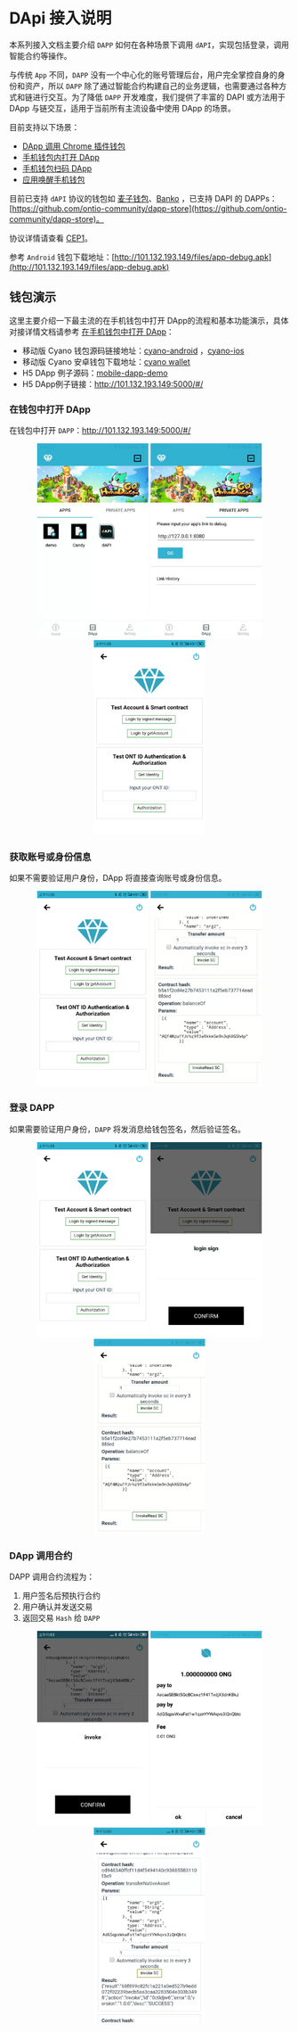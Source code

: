 
# DApi 接入说明

本系列接入文档主要介绍 ```DAPP``` 如何在各种场景下调用 ```dAPI```，实现包括登录，调用智能合约等操作。

与传统 ```App``` 不同，```DAPP``` 没有一个中心化的账号管理后台，用户完全掌控自身的身份和资产，所以 ```DAPP``` 除了通过智能合约构建自己的业务逻辑，也需要通过各种方式和链进行交互。为了降低 ```DAPP``` 开发难度，我们提供了丰富的 DAPI 或方法用于 DApp 与链交互，适用于当前所有主流设备中使用 DApp 的场景。

目前支持以下场景：
- [DApp 调用 Chrome 插件钱包](https://dev-docs.ont.io/#/docs-cn/dApp-Integration/03-DAppDocking-use-chrome-extension-wallet)
- [手机钱包内打开 DApp](https://dev-docs.ont.io/#/docs-cn/dApp-Integration/01-DAppDocking-Wallet-Opens-DApp)
- [手机钱包扫码 DApp](https://dev-docs.ont.io/#/docs-cn/dApp-Integration/02-DAppDocking-QRcode)
- [应用唤醒手机钱包](https://dev-docs.ont.io/#/docs-cn/dApp-Integration/06-DAppDocking-Wake-up)

目前已支持 ```dAPI``` 协议的钱包如 [麦子钱包](http://www.mathwallet.org/en/)、[Banko](http://bankowallet.com/pc.html) ，已支持 DAPI 的 DAPPs： [https://github.com/ontio-community/dapp-store](https://github.com/ontio-community/dapp-store)。

协议详情请查看 [CEP1](https://github.com/ontio-cyano/CEPs/blob/master/CEPS/CEP1.mediawiki)。

参考 ```Android``` 钱包下载地址：[http://101.132.193.149/files/app-debug.apk](http://101.132.193.149/files/app-debug.apk)


## 钱包演示

这里主要介绍一下最主流的在手机钱包中打开 DApp的流程和基本功能演示，具体对接详情文档请参考 [在手机钱包中打开 DApp](https://dev-docs.ont.io/#/docs-cn/dApp-Integration/01-DAppDocking-Wallet-Opens-DApp)：

* 移动版 Cyano 钱包源码链接地址：[cyano-android](https://github.com/ontio-cyano/cyano-android) ，[cyano-ios](https://github.com/ontio-cyano/cyano-ios)
* 移动版 Cyano 安卓钱包下载地址：[cyano wallet](http://101.132.193.149/files/app-debug.apk)
* H5 DApp 例子源码：[mobile-dapp-demo](https://github.com/ontio-cyano/mobile-dapp-demo)
* H5 DApp例子链接：http://101.132.193.149:5000/#/

### 在钱包中打开 DApp

在钱包中打开 ```DAPP```：http://101.132.193.149:5000/#/

<div align="center">
  <img src="https://raw.githubusercontent.com/ontio-cyano/integration-docs/master/images/ios/01-dapps.jpg" height="350" width="200">
  <img src="https://raw.githubusercontent.com/ontio-cyano/integration-docs/master/images/ios/01-private-dapp.jpg" height="350" width="200">
  <img src="https://raw.githubusercontent.com/ontio-cyano/integration-docs/master/images/ios/01-open-dapp.png" height="350" width="200">
</div>

### 获取账号或身份信息

如果不需要验证用户身份，DApp 将直接查询账号或身份信息。

<div align="center">
  <img src="https://raw.githubusercontent.com/ontio-cyano/integration-docs/master/images/ios/01-open-dapp.png" height="350" width="200">
  <img src="https://raw.githubusercontent.com/ontio-cyano/integration-docs/master/images/ios/02-getAccount.jpg" height="350" width="200">
</div>

### 登录 DAPP

如果需要验证用户身份，```DAPP``` 将发消息给钱包签名，然后验证签名。

<div align="center">
  <img src="https://raw.githubusercontent.com/ontio-cyano/integration-docs/master/images/ios/01-open-dapp.png" height="350" width="200">
  <img src="https://raw.githubusercontent.com/ontio-cyano/integration-docs/master/images/ios/03-login-pwd.png" height="350" width="200">
  <img src="https://raw.githubusercontent.com/ontio-cyano/integration-docs/master/images/ios/04-logined.jpg" height="350" width="200">
</div>

### DApp 调用合约

DAPP 调用合约流程为：

1. 用户签名后预执行合约
2. 用户确认并发送交易
3. 返回交易 ```Hash``` 给 ```DAPP```

<div align="center">
  <img src="https://raw.githubusercontent.com/ontio-cyano/integration-docs/master/images/ios/input-password.jpg" height="350" width="200">
  <img src="https://raw.githubusercontent.com/ontio-cyano/integration-docs/master/images/ios/05-pre-exec-result.png" height="350" width="200">
  <img src="https://raw.githubusercontent.com/ontio-cyano/integration-docs/master/images/ios/06-dapp-recv-txhash.jpg" height="350" width="200">
</div>
